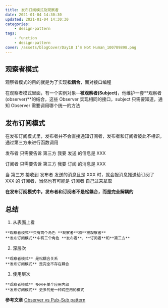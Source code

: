 ```yaml
---
title: 发布订阅模式及观察者
date: 2021-01-04 14:30:30
updated: 2021-01-04 14:30:30
categories:
    - design-pattern
tags:
    - function
    - design-pattern
cover: /assets/blogCover/Day18 I’m Not Human_100789898.png
---
```


##  观察者模式

  观察者模式的目的就是为了实现**松耦合**，面对接口编程

  在观察者模式里面，有一个实例对象--**被观察者(Subject)**，他维护一套**观察者(observer)**的结合，这些 Observer 实现相同的接口，subject 只需要知道，通知 Observer 需要调用哪个统一的方法

##  发布订阅模式

  在发布订阅模式里，发布者并不会直接通知订阅者，发布者和订阅者彼此不相识，通过第三方来进行函数调用

  <!-- TODO: 学习 使用flow 画流程图 -->

  发布者 只需要告诉 第三方 我要 发送 的信息是 XXX

  订阅者 只需要告诉 第三方 我要 订阅 的消息是 XXX

  当 第三方 接收到 发布者 发送的消息且是 XXX 时，就会报消息推送给订阅了 XXX 的 订阅者，当然也有可能是 订阅者 自己过来拿取

  **在发布订阅模式中，发布者和订阅者不是松耦合，而是完全解耦的**

## 总结

  1. 从表面上看

    **观察者模式**只有两个角色 **观察者**和**被观察者**
    **发布订阅模式**中有三个角色 **发布者**、**订阅者**和**第三方**
  
  2. 深层次

    **观察者模式** 是松耦合关系
    **发布订阅模式** 是完全不存在耦合

  3. 使用层次

    **观察者模式** 多用于单个应用内部
    **发布订阅模式** 更多的是一种跨应用的模式

  
**参考文章**
[Observer vs Pub-Sub pattern](https://hackernoon.com/observer-vs-pub-sub-pattern-50d3b27f838c)